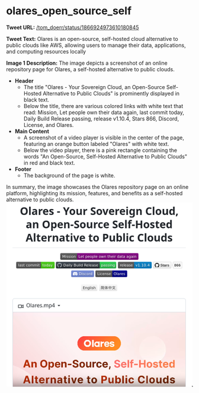 # olares_open_source_self

**Tweet URL:** [/tom_doerr/status/1866924973610180845](/tom_doerr/status/1866924973610180845)

**Tweet Text:** Olares is an open-source, self-hosted cloud alternative to public clouds like AWS,  allowing users to manage their data, applications, and computing resources locally

**Image 1 Description:** The image depicts a screenshot of an online repository page for Olares, a self-hosted alternative to public clouds.

*   **Header**
    *   The title "Olares - Your Sovereign Cloud, an Open-Source Self-Hosted Alternative to Public Clouds" is prominently displayed in black text.
    *   Below the title, there are various colored links with white text that read: Mission, Let people own their data again, last commit today, Daily Build Release passing, release v1.10.4, Stars 866, Discord, License, and Olares.
*   **Main Content**
    *   A screenshot of a video player is visible in the center of the page, featuring an orange button labeled "Olares" with white text.
    *   Below the video player, there is a pink rectangle containing the words "An Open-Source, Self-Hosted Alternative to Public Clouds" in red and black text.
*   **Footer**
    *   The background of the page is white.

In summary, the image showcases the Olares repository page on an online platform, highlighting its mission, features, and benefits as a self-hosted alternative to public clouds.
![Image 1](./image_1.jpg)
